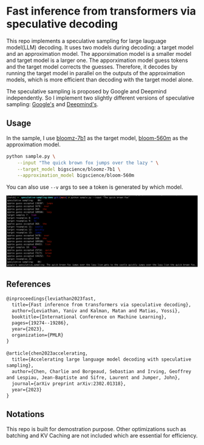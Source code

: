# Fast inference from transformers via speculative decoding

This repo implements a speculative sampling for large lauguage model(LLM) decoding.
It uses two models during decoding: a target model and an approximation model.
The apporximation model is a smaller model and target model is a larger one.
The apporximation model guess tokens and the target model corrects the guesses.
Therefore, it decodes by running the target model in parallel on the outputs of the approximation models, which is more efficient than decoding with the target model alone.

The speculative sampling is proposed by Google and Deepmind independently. So I implement two slightly different versions of speculative sampling: [Google's](https://arxiv.org/abs/2211.17192) and [Deepmind's](https://arxiv.org/abs/2302.01318).


## Usage
In the sample, I use [bloomz-7b1](https://huggingface.co/bigscience/bloomz-7b1/tree/main) as the target model, [bloom-560m](https://huggingface.co/bigscience/bloom-560m/tree/main) as the approximation model.

```bash
python sample.py \
    --input "The quick brown fox jumps over the lazy " \
    --target_model bigscience/bloomz-7b1 \
    --approximation_model bigscience/bloom-560m
```

You can also use `--v` args to see a token is generated by which model.

![example image](./imgs/sps.jpg "console output")

## References
```
@inproceedings{leviathan2023fast,
  title={Fast inference from transformers via speculative decoding},
  author={Leviathan, Yaniv and Kalman, Matan and Matias, Yossi},
  booktitle={International Conference on Machine Learning},
  pages={19274--19286},
  year={2023},
  organization={PMLR}
}

@article{chen2023accelerating,
  title={Accelerating large language model decoding with speculative sampling},
  author={Chen, Charlie and Borgeaud, Sebastian and Irving, Geoffrey and Lespiau, Jean-Baptiste and Sifre, Laurent and Jumper, John},
  journal={arXiv preprint arXiv:2302.01318},
  year={2023}
}
```

## Notations
This repo is built for demostration purpose. Other optimizations such as batching and KV Caching are not included which are essential for efficiency.